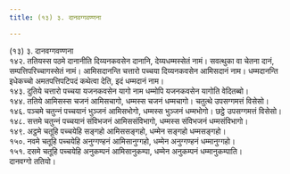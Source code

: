 ```yaml
---
title: (१३) ३. दानवग्गवण्णना

---
```

(१३) ३. दानवग्गवण्णना  
१४२. ततियस्स पठमे दानानीति दिय्यनकवसेन दानानि, देय्यधम्मस्सेतं नामं। सवत्थुका वा चेतना दानं, सम्पत्तिपरिच्‍चागस्सेतं नामं। आमिसदानन्ति चत्तारो पच्‍चया दिय्यनकवसेन आमिसदानं नाम। धम्मदानन्ति इधेकच्‍चो अमतपत्तिपटिपदं कथेत्वा देति, इदं धम्मदानं नाम।  
१४३. दुतिये चत्तारो पच्‍चया यजनकवसेन यागो नाम धम्मोपि यजनकवसेन यागोति वेदितब्बो।  
१४४. ततिये आमिसस्स चजनं आमिसचागो, धम्मस्स चजनं धम्मचागो। चतुत्थे उपसग्गमत्तं विसेसो।  
१४६. पञ्‍चमे चतुन्‍नं पच्‍चयानं भुञ्‍जनं आमिसभोगो, धम्मस्स भुञ्‍जनं धम्मभोगो। छट्ठे उपसग्गमत्तं विसेसो।  
१४८. सत्तमे चतुन्‍नं पच्‍चयानं संविभजनं आमिससंविभागो, धम्मस्स संविभजनं धम्मसंविभागो।  
१४९. अट्ठमे चतूहि पच्‍चयेहि सङ्गहो आमिससङ्गहो, धम्मेन सङ्गहो धम्मसङ्गहो।  
१५०. नवमे चतूहि पच्‍चयेहि अनुग्गण्हनं आमिसानुग्गहो, धम्मेन अनुग्गण्हनं धम्मानुग्गहो।  
१५१. दसमे चतूहि पच्‍चयेहि अनुकम्पनं आमिसानुकम्पा, धम्मेन अनुकम्पनं धम्मानुकम्पाति।  
दानवग्गो ततियो।  